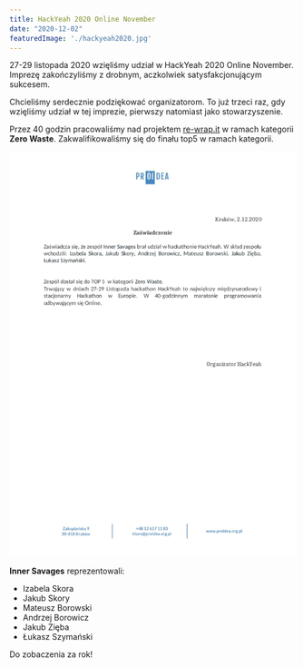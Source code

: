 ```yaml
---
title: HackYeah 2020 Online November
date: "2020-12-02"
featuredImage: './hackyeah2020.jpg'
---
```


27-29 listopada 2020 wzięliśmy udział w HackYeah 2020 Online November. Imprezę zakończyliśmy z drobnym, aczkolwiek
satysfakcjonującym sukcesem.

<!-- end -->

Chcieliśmy serdecznie podziękować organizatorom. To już trzeci raz, gdy wzięliśmy udział w tej imprezie,
pierwszy natomiast jako stowarzyszenie.

Przez 40 godzin pracowaliśmy nad projektem [re-wrap.it](https://re-wrap.it/) w ramach kategorii __Zero Waste__. 
Zakwalifikowaliśmy się do finału top5 w ramach kategorii.

![](./zaswiadczenie.png "Zaświadczenie")

__Inner Savages__ reprezentowali:
 - Izabela Skora
 - Jakub Skory
 - Mateusz Borowski
 - Andrzej Borowicz
 - Jakub Zięba  
 - Łukasz Szymański 

Do zobaczenia za rok!
